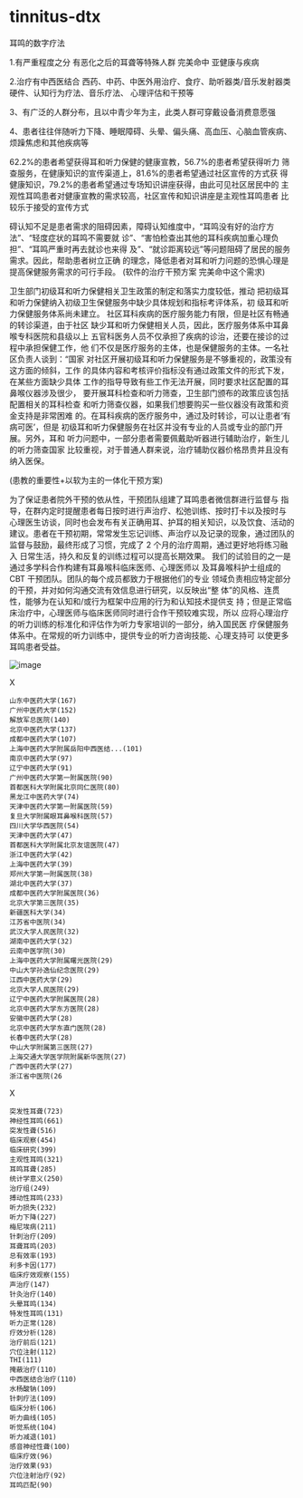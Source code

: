 # tinnitus-dtx
耳鸣的数字疗法

1.有严重程度之分 有恶化之后的耳聋等特殊人群 完美命中 亚健康与疾病

2.治疗有中西医结合 西药、中药、中医外用治疗、食疗、助听器类/音乐发射器类硬件、认知行为疗法、音乐疗法、 心理评估和干预等

3、有广泛的人群分布，且以中青少年为主，此类人群可穿戴设备消费意愿强

4、患者往往伴随听力下降、睡眠障碍、头晕、偏头痛、高血压、心脑血管疾病、烦躁焦虑和其他疾病等


62.2%的患者希望获得耳和听力保健的健康宣教，56.7%的患者希望获得听力
筛查服务，在健康知识的宣传渠道上，81.6%的患者希望通过社区宣传的方式获
得健康知识，79.2%的患者希望通过专场知识讲座获得，由此可见社区居民中的
主观性耳鸣患者对健康宣教的需求较高，社区宣传和知识讲座是主观性耳鸣患者
比较乐于接受的宣传方式


碍认知不足是患者需求的阻碍因素，障碍认知维度中，“耳鸣没有好的治疗方法”、“轻度症状的耳鸣不需要就
诊”、“害怕检查出其他的耳科疾病加重心理负担”、“耳鸣严重时再去就诊也来得
及”、“就诊距离较远”等问题阻碍了居民的服务需求。因此，帮助患者树立正确
的理念，降低患者对耳和听力问题的恐惧心理是提高保健服务需求的可行手段。
(软件的治疗干预方案 完美命中这个需求)


 卫生部门初级耳和听力保健相关卫生政策的制定和落实力度较低，推动
把初级耳和听力保健纳入初级卫生保健服务中缺少具体规划和指标考评体系，初
级耳和听力保健服务体系尚未建立。
社区耳科疾病的医疗服务能力有限，但是社区有畅通的转诊渠道，由于社区
缺少耳和听力保健相关人员，因此，医疗服务体系中耳鼻喉专科医院和县级以上
五官科医务人员不仅承担了疾病的诊治，还要在接诊的过程中承担保健工作，他
们不仅是医疗服务的主体，也是保健服务的主体。一名社区负责人谈到：“国家
对社区开展初级耳和听力保健服务是不够重视的，政策没有这方面的倾斜，工作
的具体内容和考核评价指标没有通过政策文件的形式下发，在某些方面缺少具体
工作的指导导致有些工作无法开展，同时要求社区配置的耳鼻喉仪器涉及很少，
要开展耳科检查和听力筛查，卫生部门颁布的政策应该包括配置相关的耳科检查
和听力筛查仪器，如果我们想要购买一些仪器没有政策和资金支持是非常困难
的。在耳科疾病的医疗服务中，通过及时转诊，可以让患者‘有病可医’，但是
初级耳和听力保健服务在社区并没有专业的人员或专业的部门开展。另外，耳和
听力问题中，一部分患者需要佩戴助听器进行辅助治疗，新生儿的听力筛查国家
比较重视，对于普通人群来说，治疗辅助仪器价格昂贵并且没有纳入医保。

(患教的重要性+以软为主的一体化干预方案)


为了保证患者院外干预的依从性，干预团队组建了耳鸣患者微信群进行监督与
指导，在群内定时提醒患者每日按时进行声治疗、松弛训练、按时打卡以及按时与
心理医生访谈，同时也会发布有关正确用耳、护耳的相关知识，以及饮食、活动的
建议。患者在干预初期，常常发生忘记训练、声治疗以及记录的现象，通过团队的
监督与鼓励，最终形成了习惯，完成了 2 个月的治疗周期，通过更好地将练习融入
日常生活，持久和反复的训练过程可以提高长期效果。
我们的试验目的之一是通过多学科合作构建有耳鼻喉科临床医师、心理医师以
及耳鼻喉科护士组成的 CBT 干预团队。团队的每个成员都致力于根据他们的专业
领域负责相应特定部分的干预，并对如何沟通交流有效信息进行研究，以反映出“整
体”的风格、连贯性，能够为在认知和/或行为框架中应用的行为和认知技术提供支
持；但是正常临床治疗中，心理医师与临床医师同时进行合作干预较难实现，所以
应将心理治疗的听力训练的标准化和评估作为听力专家培训的一部分，纳入国民医
疗保健服务体系中。在常规的听力训练中，提供专业的听力咨询技能、心理支持可
以使更多耳鸣患者受益。

![image](https://user-images.githubusercontent.com/2363295/176789774-2ca37679-5870-48e7-b25a-548ec5c31ed9.png)

X

    山东中医药大学(167)
    广州中医药大学(152)
    解放军总医院(140)
    北京中医药大学(137)
    成都中医药大学(107)
    上海中医药大学附属岳阳中西医结...(101)
    南京中医药大学(97)
    辽宁中医药大学(91)
    广州中医药大学第一附属医院(90)
    首都医科大学附属北京同仁医院(80)
    黑龙江中医药大学(74)
    天津中医药大学第一附属医院(59)
    复旦大学附属眼耳鼻喉科医院(57)
    四川大学华西医院(54)
    天津中医药大学(47)
    首都医科大学附属北京友谊医院(47)
    浙江中医药大学(42)
    上海中医药大学(39)
    郑州大学第一附属医院(38)
    湖北中医药大学(37)
    成都中医药大学附属医院(36)
    北京大学第三医院(35)
    新疆医科大学(34)
    江苏省中医院(34)
    武汉大学人民医院(32)
    湖南中医药大学(32)
    云南中医学院(30)
    上海中医药大学附属曙光医院(29)
    中山大学孙逸仙纪念医院(29)
    江西中医药大学(29)
    北京大学人民医院(29)
    辽宁中医药大学附属医院(28)
    北京中医药大学东方医院(28)
    安徽中医药大学(28)
    北京中医药大学东直门医院(28)
    长春中医药大学(28)
    中山大学附属第三医院(27)
    上海交通大学医学院附属新华医院(27)
    广西中医药大学(27)
    浙江省中医院(26


X

    突发性耳聋(723)
    神经性耳鸣(661)
    突发性聋(516)
    临床观察(454)
    临床研究(399)
    主观性耳鸣(321)
    耳鸣耳聋(285)
    统计学意义(250)
    治疗组(249)
    搏动性耳鸣(233)
    听力损失(232)
    听力下降(227)
    梅尼埃病(211)
    针刺治疗(209)
    耳聋耳鸣(203)
    总有效率(193)
    利多卡因(177)
    临床疗效观察(155)
    声治疗(147)
    针灸治疗(140)
    头晕耳鸣(134)
    特发性耳鸣(131)
    听力正常(128)
    疗效分析(128)
    治疗前后(121)
    穴位注射(112)
    THI(111)
    掩蔽治疗(110)
    中西医结合治疗(110)
    水杨酸钠(109)
    针刺疗法(109)
    临床分析(106)
    听力曲线(105)
    听觉系统(104)
    听力减退(101)
    感音神经性聋(100)
    临床疗效(96)
    治疗效果(93)
    穴位注射治疗(92)
    耳鸣匹配(90)
